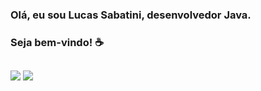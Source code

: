 ### Olá, eu sou Lucas Sabatini, desenvolvedor Java.
### Seja bem-vindo! ☕
##
<div>
<a href="https://www.linkedin.com/in/lucas-frsabatini" target="_blank"><img src="https://img.shields.io/badge/-LinkedIn-%230077B5?style=for-the-badge&logo=linkedin&logoColor=white" target="_blank"></a>
<a href="mailto:lucas.frsabatini@gmail.com" target="_blank"><img src="https://img.shields.io/badge/Gmail-D14836?style=for-the-badge&logo=gmail&logoColor=white" target="_blank"></a>
</div>
